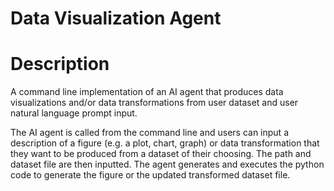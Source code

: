 # Data Visualization Agent

# Description
A command line implementation of an AI agent that produces data visualizations and/or data transformations from user dataset and user natural language prompt input. 

The AI agent is called from the command line and users can input a description of a figure (e.g. a plot, chart, graph) or data transformation that they want to be produced from a dataset of their choosing. The path and dataset file are then inputted. The agent generates and executes the python code to generate the figure or the updated transformed dataset file. 


